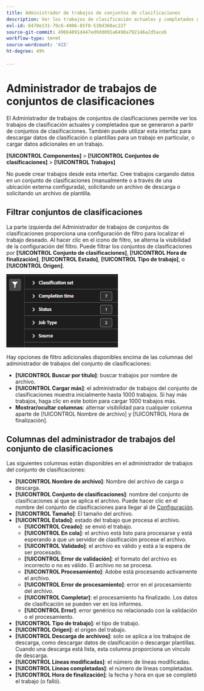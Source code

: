 ```yaml
---
title: Administrador de trabajos de conjuntos de clasificaciones
description: Ver los trabajos de clasificación actuales y completados generados a partir de conjuntos de clasificaciones.
exl-id: 0470e131-79c6-4906-85f0-530d360ac227
source-git-commit: 496b4891d447ed9dd091a6498a792146a2d5aceb
workflow-type: tm+mt
source-wordcount: '415'
ht-degree: 49%

---
```


# Administrador de trabajos de conjuntos de clasificaciones

El Administrador de trabajos de conjuntos de clasificaciones permite ver los trabajos de clasificación actuales y completados que se generaron a partir de conjuntos de clasificaciones. También puede utilizar esta interfaz para descargar datos de clasificación o plantillas para un trabajo en particular, o cargar datos adicionales en un trabajo.

**[!UICONTROL Componentes]** > **[!UICONTROL Conjuntos de clasificaciones]** > **[!UICONTROL Trabajos]**

No puede crear trabajos desde esta interfaz. Cree trabajos cargando datos en un conjunto de clasificaciones (manualmente o a través de una ubicación externa configurada), solicitando un archivo de descarga o solicitando un archivo de plantilla.

## Filtrar conjuntos de clasificaciones

La parte izquierda del Administrador de trabajos de conjuntos de clasificaciones proporciona una configuración de filtro para localizar el trabajo deseado. Al hacer clic en el icono de filtro, se alterna la visibilidad de la configuración del filtro. Puede filtrar los conjuntos de clasificaciones por **[!UICONTROL Conjunto de clasificaciones]**, **[!UICONTROL Hora de finalización]**, **[!UICONTROL Estado]**, **[!UICONTROL Tipo de trabajo]**, o **[!UICONTROL Origen]**.

![Filtros del trabajo del conjunto de clasificaciones](../assets/classification-set-job-filters.png)

Hay opciones de filtro adicionales disponibles encima de las columnas del administrador de trabajos del conjunto de clasificaciones:

* **[!UICONTROL Buscar por título]**: buscar trabajos por nombre de archivo.
* **[!UICONTROL Cargar más]**: el administrador de trabajos del conjunto de clasificaciones muestra inicialmente hasta 1000 trabajos. Si hay más trabajos, haga clic en este botón para cargar 1000 trabajos más.
* **Mostrar/ocultar columnas**: alternar visibilidad para cualquier columna aparte de [!UICONTROL Nombre de archivo] y [!UICONTROL Hora de finalización].

## Columnas del administrador de trabajos del conjunto de clasificaciones

Las siguientes columnas están disponibles en el administrador de trabajos del conjunto de clasificaciones:

* **[!UICONTROL Nombre de archivo]**: Nombre del archivo de carga o descarga.
* **[!UICONTROL Conjunto de clasificaciones]**: nombre del conjunto de clasificaciones al que se aplica el archivo. Puede hacer clic en el nombre del conjunto de clasificaciones para llegar al de [Configuración](manage/settings.md).
* **[!UICONTROL Tamaño]**: El tamaño del archivo.
* **[!UICONTROL Estado]**: estado del trabajo que procesa el archivo.
   * **[!UICONTROL Creado]**: se envió el trabajo.
   * **[!UICONTROL En cola]**: el archivo está listo para procesarse y está esperando a que un servidor de clasificación procese el archivo.
   * **[!UICONTROL Validado]**: el archivo es válido y está a la espera de ser procesado.
   * **[!UICONTROL Error de validación]**: el formato del archivo es incorrecto o no es válido. El archivo no se procesa.
   * **[!UICONTROL Procesamiento]**: Adobe está procesando activamente el archivo.
   * **[!UICONTROL Error de procesamiento]**: error en el procesamiento del archivo.
   * **[!UICONTROL Completar]**: el procesamiento ha finalizado. Los datos de clasificación se pueden ver en los informes.
   * **[!UICONTROL Error]**: error genérico no relacionado con la validación o el procesamiento.
* **[!UICONTROL Tipo de trabajo]**: el tipo de trabajo.
* **[!UICONTROL Origen]**: el origen del trabajo.
* **[!UICONTROL Descarga de archivos]**: solo se aplica a los trabajos de descarga, como descargar datos de clasificación o descargar plantillas. Cuando una descarga está lista, esta columna proporciona un vínculo de descarga.
* **[!UICONTROL Líneas modificadas]**: el número de líneas modificadas.
* **[!UICONTROL Líneas completadas]**: el número de líneas completadas.
* **[!UICONTROL Hora de finalización]**: la fecha y hora en que se completó el trabajo (o falló).
